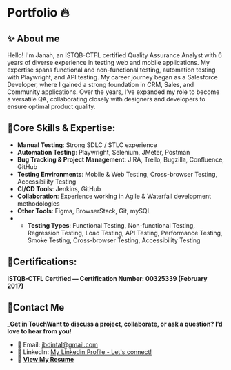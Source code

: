 # Portfolio 🔥

## **✨ About me**

Hello! I'm Janah, an ISTQB-CTFL certified Quality Assurance Analyst with 6 years of diverse experience in testing web and mobile applications. My expertise spans functional and non-functional testing, automation testing with Playwright, and API testing. My career journey began as a Salesforce Developer, where I gained a strong foundation in CRM, Sales, and Community applications. Over the years, I’ve expanded my role to become a versatile QA, collaborating closely with designers and developers to ensure optimal product quality.

## **🚀Core Skills & Expertise:**

- **Manual Testing**: Strong SDLC / STLC experience
- **Automation Testing**: Playwright, Selenium, JMeter, Postman
- **Bug Tracking & Project Management**: JIRA, Trello, Bugzilla, Confluence, GitHub
- **Testing Environments**: Mobile & Web Testing, Cross-browser Testing, Accessibility Testing
- **CI/CD Tools**: Jenkins, GitHub
- **Collaboration**: Experience working in Agile & Waterfall development methodologies
- **Other Tools**: Figma, BrowserStack, Git, mySQL
- - **Testing Types**: Functional Testing, Non-functional Testing, Regression Testing, Load Testing, API Testing, Performance Testing, Smoke Testing, Cross-browser Testing, Accessibility Testing

## **📜Certifications:**
**ISTQB-CTFL Certified — Certification Number: 00325339 (February 2017)**

## **📱Contact Me** 

_**Get in TouchWant to discuss a project, collaborate, or ask a question? I’d love to hear from you!**
- 📧 Email: jbdintal@gmail.com
- 💼 LinkedIn: [My Linkedin Profile - Let's connect!](https://www.linkedin.com/in/janahintal)
- 📄 [**View My Resume**](https://drive.google.com/file/d/1X3an9Ne-43RlUfl_VQop_yht5WMmWKNq/view?usp=sharing)
